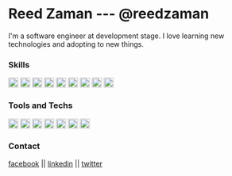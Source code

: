 # Reed Zaman --- @reedzaman

I'm a software engineer at development stage. I love learning new technologies and adopting to new things.

### Skills
<code><img height="20" src="https://cdn.iconscout.com/icon/free/png-64/c-plus-569563.png"></code>
<code><img height="20" src="https://cdn.iconscout.com/icon/free/png-64/qt-2-555851.png"></code>
<code><img height="20" src="https://cdn.iconscout.com/icon/free/png-64/html5-2038876-1720089.png"></code>
<code><img height="20" src="https://cdn.iconscout.com/icon/free/png-64/css3-8-1175200.png"></code>
<code><img height="20" src="https://cdn.iconscout.com/icon/free/png-64/bootstrap-226077.png"></code>
<code><img height="20" src="https://cdn.iconscout.com/icon/free/png-64/js-45-458325.png"></code>
<code><img height="20" src="https://cdn.iconscout.com/icon/free/png-64/react-3-1175109.png"></code>
<code><img height="20" src="https://cdn.iconscout.com/icon/free/png-64/jquery-7-1175152.png"></code>
<code><img height="20" src="https://cdn.iconscout.com/icon/free/png-64/node-js-1174925.png"></code>

### Tools and Techs
<code><img height="20" src="https://cdn.iconscout.com/icon/free/png-64/visual-studio-code-1868941-1583105.png"></code>
<code><img height="20" src="https://cdn.iconscout.com/icon/free/png-64/vim-2-1175074.png"></code>
<code><img height="20" src="https://cdn.iconscout.com/icon/free/png-64/visual-studio-569577.png"></code>
<code><img height="20" src="https://cdn.iconscout.com/icon/free/png-64/ubuntu-16-1175076.png"></code>
<code><img height="20" src="https://cdn.iconscout.com/icon/free/png-64/terminal-13-438866.png"></code>
<code><img height="20" src="https://cdn.iconscout.com/icon/free/png-64/github-1521500-1288242.png"></code>
<code><img height="20" src="https://cdn.iconscout.com/icon/free/png-64/npm-3-1175132.png"></code>

### Contact
[facebook](https://facebook.com/nahidzaman.reed)   ||
[linkedin](https://linkedin.com/in/reed-zaman-598379151)   ||
[twitter](https://twitter.com/reedzaman)
